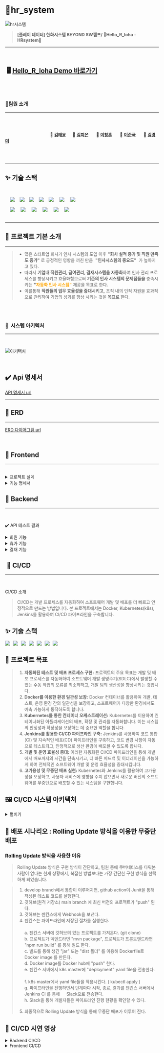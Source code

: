 # 📒hr_system

![hr시스템](https://github.com/beyond-sw-camp/be02-fin-Hello_R_loha-HRsystem/assets/93915072/f5d2e94e-e2d6-4588-8df1-0de7eeb7ae72)
> **[플레이 데이터] 한화시스템 BEYOND SW캠프/ 🔶Hello_R_loha - HRsystem🔶**
---


<br>

## &nbsp;🖥️ [ Hello_R_loha  Demo 바로가기](http://192.168.0.51)

<br>
<br>

### 🪷팀원 소개
***

<br><br>

&nbsp;　&nbsp;　&nbsp;　&nbsp;　&nbsp;　&nbsp;　&nbsp;　&nbsp;　 🎸 **[김태윤](https://github.com/thanks9807)**&nbsp;　 🎺 **[김지은](https://github.com/jiieunn2)** &nbsp;　 🥁 **[이창훈](https://github.com/LCH-97)** &nbsp;　 🎹 **[이준국](https://github.com/Lee-Jun-Guk)** &nbsp;　 🎤 **[김경미](https://github.com/kkm4232)**
<br><br><br><br>
***

## ✨ 기술 스택

<br>

&nbsp;&nbsp;&nbsp;&nbsp;<img src="https://img.shields.io/badge/HTML5-E34F26?style=flat&logo=HTML5&logoColor=white">&nbsp;&nbsp;&nbsp;&nbsp;<img src="https://img.shields.io/badge/CSS-1572B6?style=flat&logo=CSS3&logoColor=white&color=darkblue">&nbsp;&nbsp;&nbsp;&nbsp;<img src="https://img.shields.io/badge/JavaScript-F7DF1E?style=flat&logo=JavaScript&logoColor=black">&nbsp;&nbsp;&nbsp;&nbsp;<img src="https://img.shields.io/badge/Vue-FC08D?style=flat&logo=Vue.js&logoColor=black&color=lightgreen">&nbsp;&nbsp;&nbsp;&nbsp;<img src="https://img.shields.io/badge/Ununtu-E95420?style=flat&logo=Ubuntu&logoColor=black&color=darkorange">
&nbsp;&nbsp;&nbsp;&nbsp;<img src="https://img.shields.io/badge/nginx-%23009639.svg?style=flat&logo=nginx&logoColor=white"></a>
&nbsp;&nbsp;&nbsp;&nbsp;<img src="https://img.shields.io/badge/Pinia-0285C9?style=flat&color=dark"></a></a>
<br>

&nbsp;&nbsp;&nbsp;&nbsp;<img src="https://img.shields.io/badge/GitHub-181717?style=flat&logo=GitHub&logoColor=white&color=black"></a></a>
&nbsp;&nbsp;&nbsp;&nbsp;<img src="https://img.shields.io/badge/Git-F05032?style=flat&logo=Git&logoColor=white&color=ffa500"></a></a>
&nbsp;&nbsp;&nbsp;&nbsp;<img src="https://img.shields.io/badge/MariaDB-003545?style=flat&logo=mariaDB&logoColor=white"/></a></a>
&nbsp;&nbsp;&nbsp;&nbsp;<img src="https://img.shields.io/badge/Amazon AWS-232F3E?style=flat&logo=AmazonAWS&logoColor=black&color=orange"/></a></a>
&nbsp;&nbsp;&nbsp;&nbsp;<img src="https://img.shields.io/badge/Amazon S3-569A31?style=flat&logo=Amazon S3&logoColor=white&color=red"/></a></a>
&nbsp;&nbsp;&nbsp;&nbsp;<img src="https://img.shields.io/badge/Amazon%20EC2-FF9900?style=flat&logo=Amazon%20EC2&logoColor=white"></a></a>
<br>
<br>
***


## 📌 프로젝트 기본 소개
***

> - 많은 스타트업 회사가 인사 시스템의 도입 이후 **"회사 실적 증가 및 직원 만족도 증가"** 로 긍정적인 영향을 끼친 만큼  &nbsp;**"인사시스템의 중요도"** &nbsp;가 높아지고 있다.
> - 따라서 **기업내 직원관리, 급여관리, 결재시스템을 자동화**하여 인사 관리 프로세스를 향상시키고 효율화함으로써  **기존의 인사 시스템의 문제점들을** 충족시키는 **"<span style="color:Orange">자동화 인사 시스템"</span>** 제공을 목표로 한다.
> - 이를통해 **직원들의 업무 효율성을 증대시키고,** 조직 내의 인적 자원을 효과적으로 관리하여 기업의 성과를 향상 시키는 것을 **목표로</span>** 한다.

<br>



<br>

### 🌷&nbsp;&nbsp;시스템 아키텍처
***

<br>

![아키텍처](https://github.com/kkm4232/be02-1st-kkm-practice/assets/149145532/a3fc3d4a-01cc-494c-a46a-135016b7fdd3)

<br>


## ✔️ Api 명세서

[API 명세서 url](https://www.notion.so/API-8c27a6f2844a47c29983097851ee43ba?pvs=4)
***


## 🌻️ ERD 
***

[ERD 다이어그램 url](https://drive.google.com/file/d/1rbtHuxrIUOgK3eVmim1Ep22Cle-bNTAN/view?usp=sharing)

<br>


## 📝️ Frontend
***
<br>

<details>
<summary>프로젝트 설계</summary>

<br>
피그마 화면 설계서
<hr>

[Figma url](https://www.figma.com/community/file/1360459368600151333/be02-fin-hello-r-loha-hrsystem)


<br/>

시스템 아키텍쳐
<hr>

![아키텍처](https://github.com/kkm4232/be02-1st-kkm-practice/assets/149145532/a3fc3d4a-01cc-494c-a46a-135016b7fdd3)

<br>
</details>

<details>
<summary>기능 명세서</summary>
<br>
<details>
<summary>회원 기능</summary>

직원 회원 가입 & 로그인
<br>
- 인사 담당자가 직원의 인적사항을 입력 후 직원의 id를 부여하고 직원에게 알려준다.
- 직원은 인사 담당자가 승인해준 id, pw로만 가입이 가능하다.
  <br>
<hr>
<p align="center">

  <img src="https://github.com/beyond-sw-camp/be02-fin-Hello_R_loha-HRsystem/assets/93915072/e29cb4d0-eb34-4320-98d7-997c60076803">
  <img src="https://github.com/beyond-sw-camp/be02-fin-Hello_R_loha-HRsystem/assets/93915072/6d1c6453-0161-4603-ab37-6b8ccebd6c2f">
 

</p>


<br>
</details>

<details>
<summary>인사 담당자 기능</summary>

인사 담당자 회원 가입 & 로그인
<br>
- 인사 담당자는 본인뿐만 아니라 직원의 회원가입도 담당한다.
- 인사 담당자는 신청한 직원의 계정을 승인해줘야한다.
- 인사 담당자는 본인이 권한을 부여할 수 있다.
  <br>
<hr>
<p align="center">
  <img src="https://github.com/beyond-sw-camp/be02-fin-Hello_R_loha-HRsystem/assets/93915072/e29cb4d0-eb34-4320-98d7-997c60076803">
  <img src="https://github.com/beyond-sw-camp/be02-fin-Hello_R_loha-HRsystem/assets/93915072/6d1c6453-0161-4603-ab37-6b8ccebd6c2f">
  <img src="https://github.com/beyond-sw-camp/be02-fin-Hello_R_loha-HRsystem/assets/93915072/ffe79f67-4bc5-4914-a21c-1eb300aed7d2">
  <img src="https://github.com/beyond-sw-camp/be02-fin-Hello_R_loha-HRsystem/assets/93915072/d8441df9-4773-4437-a9a5-b45e1df42fc2">

</p>
<br>

</details>

<details>
<summary>결재 기능</summary>

결재 생성
<br>
- 직원이 결재 생성 페이지에서 내용 입력과 결재자 선택 후 제출 버튼을 누르면 결재 생성이 된다.
- 직원은 파일 선택 버튼을 누르면 파일을 첨부할 수 있다.
  <br>
<hr>
<p align="center">

  <img src="https://github.com/beyond-sw-camp/be02-fin-Hello_R_loha-HRsystem/assets/93915072/59feb284-c127-4b60-860a-469f35a186c3">
</p>

결재 조회
<br>
- 직원은 결재 조회 페이지에서 결재 기록을 전체 볼 수 있다.
- 직원은 기안 중 버튼을 누르면 기안중인 상태의 결재 내역만 볼 수 있다.
- 직원은 진행 중 버튼을 누르면 진행중인 상태의 결재 내역만 볼 수 있다.
- 직원은 반려 버튼을 누르면 반려 상태의 결재 내역만 볼 수 있다.
- 직원은 결재 완료 버튼을 누르면 결재 완료된 상태의 결재 내역만 볼 수 있다.
- 직원은 결재 만들기 버튼을 누르면 결재만들기 페이지로 이동한다.
- 직원은 결재 목록을 누르면 결재 상세 페이지로 이동한다.
  <br>
<hr>
<p align="center">

  <img src="https://github.com/beyond-sw-camp/be02-fin-Hello_R_loha-HRsystem/assets/93915072/1a027569-0173-470c-8652-123e6c0debea">
</p>

결재 상세 조회
<br>
- 직원은 자신의 결재에 대한 상세 정보를 조회할 수 있다.
- 결재자는 결재나 반려 버튼을 눌러 작성한 결재를 결재 또는 반려할 수 있다.
  <br>
<hr>
<p align="center">

  <img src="https://github.com/beyond-sw-camp/be02-fin-Hello_R_loha-HRsystem/assets/93915072/a028f1bc-14a1-48b3-b1eb-441f122ebf87">
</p>

</details>

<details>
<summary>휴가 기능</summary>

직원 휴가 생성
<br>
- 직원이 휴가 페이지에서 드롭 다운으로 신청자, 대리인, 휴가 유형, 휴가 시작/종료일, 첨부파일(선택), 결재자1/2 선택 후 제출 버튼을 누른다.
- 휴가 올린 사람은 로그인한 사람으로 저장되고 나머지는 선택한 정보들로 저장된다.
  <br>
<hr>
<p align="center">

<img src="https://github.com/beyond-sw-camp/be02-fin-Hello_R_loha-HRsystem/assets/93915072/1c3311e7-a30c-4a03-adaf-962d1fd4c215">
</p>

직원 휴가 수정
<br>
- 결재자1과 결재자 2가 모두 반려한 글에서만 수정이 가능하다.
- 모든 선택사항은 수정이 가능하다.
- 휴가 결재를 올린 사람만 수정이 가능하다.
  <br>
<hr>
<p align="center">

  <img src="https://github.com/beyond-sw-camp/be02-fin-Hello_R_loha-HRsystem/assets/93915072/8d2374e6-802a-4405-8f56-12ec6b542030">
</p>

직원 휴가 조회
<br>
- 휴가 생성때 저장되었던 모든 정보가 보인다.
- 로그인한 사람의 유에 따라 수정, 삭제 버튼이 보이거나 결재, 반려 버튼이 보인다.
  <br>
<hr>
<p align="center">
  <img src="https://github.com/beyond-sw-camp/be02-fin-Hello_R_loha-HRsystem/assets/93915072/a31b2042-985d-4d0f-9c4d-a341d58f726e">
</p>

직원 휴가 상세 조회
<br>
- 각 휴가의 생성때 저장되었던 모든 정보가 보인다.
- 로그인한 사람의 유형에 따라 수정, 삭제 버튼이 보이거나 결재, 반려 버튼이 보인다.
  <br>
<hr>
<p align="center">
  <img src="https://github.com/beyond-sw-camp/be02-fin-Hello_R_loha-HRsystem/assets/93915072/92948ad3-2ec7-43c2-8ddf-7bd630df3dab">
</p>

</details>

<details>
<summary>출퇴근 기능</summary>

직원 출근 생성
<br>
- 직원이 로그인 후 메인 페이지에서 출근 버튼을 누르면 해당 서버 시간으로 출근 시간이 등록 된다.
  <br>
<hr>
<p align="center">
  
  <img src="https://github.com/beyond-sw-camp/be02-fin-Hello_R_loha-HRsystem/assets/93915072/20d97636-8bfe-4261-a8fd-2ff1e9145067">

</p>

직원 퇴근 생성
<br>
- 직원이 퇴근할 시 메인 페이지에서 퇴근 버튼을 누르면 퇴근 시간과 함께 총 업무시간이 계산되어 메인페이지에 출력이 된다.
  <br>
<hr>
<p align="center">
  <img src="https://github.com/beyond-sw-camp/be02-fin-Hello_R_loha-HRsystem/assets/93915072/d0ad5636-0544-4828-aace-24592cccbac5">
   <img src="https://github.com/beyond-sw-camp/be02-fin-Hello_R_loha-HRsystem/assets/93915072/636cece4-85ed-4c23-a945-b235f83fbf50">
</p>


직원 출퇴근 수정
<br>
- 인사 담당자만 직원의 출퇴근 시간을 수정할 수 있다.
  <br>
<hr>
<p align="center">
  
</p>



</details>

<details>
<summary>초과 근무 기능</summary>

직원 초과 근무 생성
<br>
- 직원이 초과 근무 페이지에서 날짜, 시작/종료 시간, 초과 근무 사유를 입력하여 생성한다.
- 직원은 승인이 된 초과 근무만 인정이 된다.
  <br>
<hr>
<p align="center">

  <img src="https://github.com/beyond-sw-camp/be02-fin-Hello_R_loha-HRsystem/assets/93915072/2e2fd672-2229-43c2-add7-9b20506f7a5a">
</p>

직원 초과 근무 수정
<br>
- 직원은 작성한 모든 요구사항에 대한 수정이 가능하다.
- 특수한 경우는 인사 담당자에세 문의해야한다.
- 직원이 수정한 초과 근무는 대기중으로 상태가 변경된다.
  <br>
<hr>
<p align="center">

  <img src="https://github.com/beyond-sw-camp/be02-fin-Hello_R_loha-HRsystem/assets/93915072/29b73274-2e4d-40f0-a125-07fb1a419c04">
</p>


직원 초과 근무 목록 조회
<br>
- 직원은 초과 근무 페이지에서 초과 근무 목록을 볼 수 있다.
- 직원은 초과 근무 목록 페이지에서 날짜, 시간, 사유, 상태를 볼 수 있다.
  <br>
<hr>
<p align="center">

  <img src="https://github.com/beyond-sw-camp/be02-fin-Hello_R_loha-HRsystem/assets/93915072/a89701cb-5c2b-4d6f-a722-0ed9abd7c79d">
</p>

직원 초과 근무 상세 목록 조회
<br>
- 직원은 초과 근무 목록에서 상세 목록 조회를 할 수 있다.
- 직원은 초과 근무 상세 페이지에서 날짜, 시간, 사유, 상태를 볼 수 있다.
- 인사 관리자는 직원이 신청한 초과 근무에 승인할 수 있다.
- 직원은 인사 관리자가 승인한 초과 근무만 사용할 수 있다.
  <br>
<hr>
<p align="center">
  <img src="https://github.com/beyond-sw-camp/be02-fin-Hello_R_loha-HRsystem/assets/93915072/27c28898-c160-4b89-b127-3eb7fbabf7ba">
</p>

</details>

<details>
<summary>급여 기능</summary>

급여 조회
<br>
- 직원이 초과 근무 페이지에서 날짜, 시작/종료 시간, 초과 근무 사유를 입력하여 생성한다.
- 직원은 승인이 된 초과 근무만 인정이 된다.
  <br>
<hr>
<p align="center">

  <img src="https://github.com/beyond-sw-camp/be02-fin-Hello_R_loha-HRsystem/assets/93915072/9d117022-8ab4-4861-87be-f8ec8077ce14">
</p>

--
<br>
- 특수한 경우는 인사 담당자에세 문의해야한다.

  <br>
<hr>
<p align="center">
  <img src="">
</p>


--
<br>
- --

  <br>
<hr>
<p align="center">
  <img src="">
</p>

</details>

<details>
<summary>공지사항 기능</summary>

공지사항 생성
<br>
- 인사 담당자와 직원은 언제든 공지사항을 작성할 수 있다.
- 인사 담당자와 직원은 제목과 내용을 작성하여 공지사항을 생성할 수 있다.
  <br>
<hr>
<p align="center">
  <img src="https://github.com/beyond-sw-camp/be02-fin-Hello_R_loha-HRsystem/assets/93915072/62a58d93-5b3e-42c4-99f4-6074a070a6a0">
</p>


<br>

공지사항 수정
<br>
- 인사 담당자와 직원은 작성한 공지사항에 대해 수정할 수 있다.
- 공지사항은 본인외 수정이 불가하다.
  <br>
<hr>
<p align="center">

  <img src="https://github.com/beyond-sw-camp/be02-fin-Hello_R_loha-HRsystem/assets/93915072/aff9ef4d-c320-463a-9da7-cc9f256286a5">
</p>


<br>

공지사항 조회
<br>
- 인사 담당자와 직원은 생성한 공지사항에 대해 조회가 가능하다.
  <br>
<hr>
<p align="center">
  <img src="https://github.com/beyond-sw-camp/be02-fin-Hello_R_loha-HRsystem/assets/93915072/23a7f703-2356-4fde-85a1-833edc94de0e">
</p>

공지사항 상세 조회
<br>
- 인사 담당자와 직원은 생성된 공지사항에 대해 상세 조회가 가능하다.
- 생성된 공지사항을 클릭하면 그에 따른 상세정보 보기가 가능하다.
  <br>
<hr>
<p align="center">

  <img src="https://github.com/beyond-sw-camp/be02-fin-Hello_R_loha-HRsystem/assets/93915072/f486114c-e255-4c47-a612-aefcd4b15c66">
</p>


<br>
</details>
</details>


## 📝️ Backend
***
<br>

✔️ API 테스트 결과 <br>

<details>
<summary>회원 기능</summary>

직원/인사 관리자 회원가입
<br>
- 직원이 회원가입을 할 때, 사용자 이름, 비밀번호, 전화번호, 생일, 주소 등을 입력하여 생성한다.
- 직원은 인사 관리자가 승인을 해줘야 로그인이 가능하다.
  <br>
<hr>
<p align="center">

  <img src="https://github.com/beyond-sw-camp/be02-fin-Hello_R_loha-HRsystem/assets/93915072/d4925eae-7d0d-4565-ab46-a1c9dbbaa033">
</p>

직원/인사 관리자 로그인
<br>
- 직원은 인사 관리자가 승인해준 계정을 받아 로그인한다.
- 인사 관리자 본인인은 승인이 필요없다.
- 특수한 경우는 인사 담당자에세 문의해야한다.
  <br>
<hr>
<p align="center">
  <img src="https://github.com/beyond-sw-camp/be02-fin-Hello_R_loha-HRsystem/assets/93915072/e6a1a862-62cf-4624-bc23-b51d6476ee58">
</p>

</details>

<details>
<summary>휴가 기능</summary>

휴가 생성
<br>
- 직원이 초과 근무 페이지에서 날짜, 시작/종료 시간, 초과 근무 사유를 입력하여 생성한다.
- 직원은 승인이 된 초과 근무만 인정이 된다.
  <br>
<hr>
<p align="center">
  <img src="">
</p>

휴가 수정
<br>
- 직원은 작성한 모든 요구사항에 대한 수정이 가능하다.
- 특수한 경우는 인사 담당자에세 문의해야한다.
- 직원이 수정한 초과 근무는 대기중으로 상태가 변경된다.
  <br>
<hr>
<p align="center">
  <img src="">
</p>
휴가 삭제
<br>
- 직원은 작성한 모든 요구사항에 대한 수정이 가능하다.
- 특수한 경우는 인사 담당자에세 문의해야한다.
- 직원이 수정한 초과 근무는 대기중으로 상태가 변경된다.
  <br>




<hr>
<p align="center">
  <img src="">
</p>

</details>

<details>
<summary>결재 기능</summary>

결재 생성
<br>
- 직원이 초과 근무 페이지에서 날짜, 시작/종료 시간, 초과 근무 사유를 입력하여 생성한다.
- 직원은 승인이 된 초과 근무만 인정이 된다.
  <br>
<hr>
<p align="center">

  <img src="">
</p>

결재 수정
<br>
- 직원은 작성한 모든 요구사항에 대한 수정이 가능하다.
- 특수한 경우는 인사 담당자에세 문의해야한다.
- 직원이 수정한 초과 근무는 대기중으로 상태가 변경된다.
  <br>
<hr>
<p align="center">
  <img src="">
</p>

</details>




## ️️ 📝️ CI/CD
***
<br>

CI/CD 소개
>CI/CD는 개발 프로세스를 자동화하여 소프트웨어 개발 및 배포를 더 빠르고 안정적으로 만드는 방법입니다. 본 프로젝트에서는 Docker, Kubernetes(k8s), Jenkins를 활용하여 CI/CD 파이프라인을 구축합니다.

## ✨ 기술 스택
<div style="display: flex; gap: 10px; flex-wrap: wrap;">
<img src="https://img.shields.io/badge/GitHub-181717?style=flat&logo=GitHub&logoColor=white&color=black">
<img src="https://img.shields.io/badge/Git-F05032?style=flat&logo=Git&logoColor=white&color=ffa500">
<img src="https://img.shields.io/badge/GitHub%20Actions-2088FF?style=flat&logo=GitHub-Actions&logoColor=white">
<img src="https://img.shields.io/badge/Jenkins-D24939?style=flat&logo=Jenkins&logoColor=white&color=blue">
<img src="https://img.shields.io/badge/Docker-2496ED?style=flat&logo=Docker&logoColor=white">
<img src="https://img.shields.io/badge/Kubernetes-326CE5?style=flat&logo=Kubernetes&logoColor=white">
<img src="https://img.shields.io/badge/Slack-4A154B?style=flat&logo=slack&logoColor=white">
</div>

📌 프로젝트 목표
---
>1. **자동화된 테스트 및 배포 프로세스 구현:** 프로젝트의 주요 목표는 개발 및 배포 프로세스를 자동화하여 소프트웨어 개발 생명주기(SDLC)에서 발생할 수 있는 수동 작업의 오류를 최소화하고, 개발 팀의 생산성을 향상시키는 것입니다.
>2. **Docker를 이용한 환경 일관성 보장:** Docker 컨테이너를 활용하여 개발, 테스트, 운영 환경 간의 일관성을 보장하고, 소프트웨어가 다양한 환경에서도 예측 가능하게 동작하도록 합니다.
>3. **Kubernetes를 통한 컨테이너 오케스트레이션:** Kubernetes를 이용하여 컨테이너화된 어플리케이션의 배포, 확장 및 관리를 자동화합니다. 이는 시스템의 안정성과 확장성을 보장하는 데 중요한 역할을 합니다.
>4. **Jenkins를 활용한 CI/CD 파이프라인 구축:** Jenkins를 사용하여 코드 통합(CI) 및 지속적인 배포(CD) 파이프라인을 구축하고, 코드 변경 사항이 자동으로 테스트되고, 안정적으로 생산 환경에 배포될 수 있도록 합니다.
>5. **개발 및 운영 효율성 증대:** 이러한 자동화된 CI/CD 파이프라인을 통해 개발에서 배포까지의 시간을 단축시키고, 더 빠른 피드백 및 이터레이션을 가능하게 하여 전체적인 소프트웨어 개발 및 운영 효율성을 증대시킵니다.
>6. **고가용성 및 무중단 배포 실현:** Kubernetes와 Jenkins를 활용하여 고가용성을 보장하고, 사용자 서비스에 영향을 주지 않으면서 새로운 버전의 소프트웨어를 무중단으로 배포할 수 있는 시스템을 구현합니다.


## 🖼️ CI/CD 시스템 아키텍처
<details>
<summary>펼치기</summary>
사진 넣을 예정
</details>



## 🔄 배포 시나리오 : Rolling Update 방식을 이용한 무중단 배포

### Rolling Update 방식을 사용한 이유
>Rolling Update 방식은 구현 방식이 간단하고, 팀원 중에 쿠버네티스를 다뤄본 사람이 없다는 현재 상황에서,
복잡한 방법보다는 가장 간단한 구현 방식을 선택하게 되었습니다.


>1. develop branch에서 통합이 이루어지면, github action이 Junit을 통해 작성된 테스트 코드를 실행한다.
>2. 깃허브(원격 저장소) main branch 에 최신 버전의 프로젝트가 "push" 된다.
>3. 깃허브는 젠킨스에게 Webhook을 보낸다.
>4. 젠킨스는 파이프라인에 저장된 절차를 실행한다.
    <br>
 　 <br>a. 젠킨스 서버에 깃허브의 있는 프로젝트를 가져온다. (git clone)
 　 <br>b. 프로젝트가 벡엔드라면 "mvn package", 프로젝트가 프론트엔드라면 "npm run build" 를 통해 빌드 한다.
 　 <br>c. 빌드를 통해 생긴 "jar" 또는 "dist 폴더" 를 이용해 Dockerfile로 Docker image 를 만든다.
 　 <br>d. Docker image를 Docker hub에 "push" 한다.
 　 <br>e. 젠킨스 서버에서 k8s master에 "deployment" yaml file을 전송한다.
 　 <br>f. k8s master에서 yaml file들을 적용시킨다. ( kubectl apply )
 　 <br>g. 파이프라인을 진행하면서 단계마다 시작, 종료, 결과를 젠킨스 서버에서 Jenkins CI 를 통해
     　 Slack으로 전송한다.
 　 <br>h. Slack을 통해 개발자들은 파이프라인 진행 현황을 확인할 수 있다.
    <br><br>
>5. 최종적으로 Rolling Update 방식을 통해 무중단 배포가 이루어 진다.



## 🎥 CI/CD 시연 영상
<details>
<summary>Backend CI/CD</summary>
사진 넣을 예정
</details>
<details>
<summary>Frontend CI/CD</summary>
사진 넣을 예정
</details>




